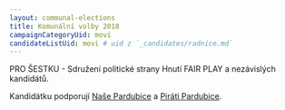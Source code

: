 ```yaml
---
layout: communal-elections
title: Komunální volby 2018
campaignCategoryUid: movi
candidateListUid: movi # uid z `_candidates/radnice.md`
---
```


PRO ŠESTKU - Sdružení politické strany Hnutí FAIR PLAY a nezávislých kandidátů.

Kandidátku podporují [Naše Pardubice][1] a [Piráti Pardubice][2].

[1]: http://www.nasepardubice.cz/
[2]: http://pardubice.pirati.cz

